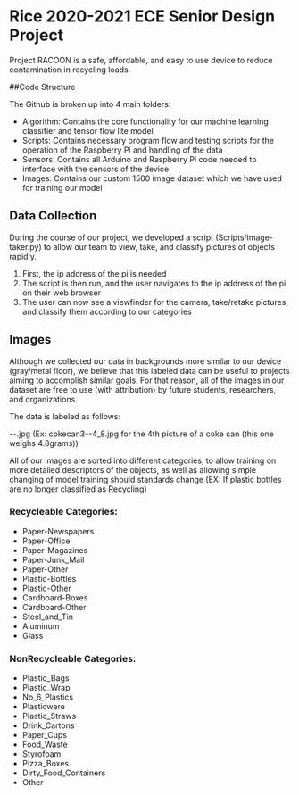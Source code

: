 # Rice 2020-2021 ECE Senior Design Project

Project RACOON is a safe, affordable, and easy to use device to reduce contamination in recycling loads. 

##Code Structure

The Github is broken up into 4 main folders: 

- Algorithm: Contains the core functionality for our machine learning classifier and tensor flow lite model
- Scripts: Contains necessary program flow and testing scripts for the operation of the Raspberry Pi and handling of the data
- Sensors: Contains all Arduino and Raspberry Pi code needed to interface with the sensors of the device
- Images: Contains our custom 1500 image dataset which we have used for training our model

## Data Collection

During the course of our project, we developed a script (Scripts/image-taker.py) to allow our team to view, take, and classify pictures of objects rapidly. 
1. First, the ip address of the pi is needed
2. The script is then run, and the user navigates to the ip address of the pi on their web browser
3. The user can now see a viewfinder for the camera, take/retake pictures, and classify them according to our categories

## Images

Although we collected our data in backgrounds more similar to our device (gray/metal floor), we believe that this labeled data can be useful to projects aiming to accomplish similar goals. For that reason, all of the images in our dataset are free to use (with attribution) by future students, researchers, and organizations. 

The data is labeled as follows: 

<objectname><index>--<object weight in grams>.jpg (Ex: cokecan3--4_8.jpg for the 4th picture of a coke can (this one weighs 4.8grams))

All of our images are sorted into different categories, to allow training on more detailed descriptors of the objects, as well as allowing simple changing of model training should standards change (EX: If plastic bottles are no longer classified as Recycling)

### Recycleable Categories:
  - Paper-Newspapers
  - Paper-Office
  - Paper-Magazines
  - Paper-Junk_Mail
  - Paper-Other
  - Plastic-Bottles
  - Plastic-Other
  - Cardboard-Boxes
  - Cardboard-Other
  - Steel_and_Tin
  - Aluminum
  - Glass
 
### NonRecycleable Categories:
  - Plastic_Bags
  - Plastic_Wrap
  - No_6_Plastics
  - Plasticware
  - Plastic_Straws
  - Drink_Cartons
  - Paper_Cups
  - Food_Waste
  - Styrofoam
  - Pizza_Boxes
  - Dirty_Food_Containers
  - Other
